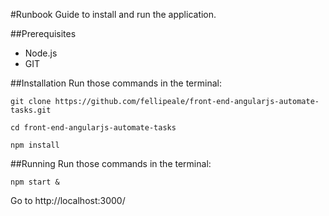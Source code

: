 #Runbook
Guide to install and run the application.

##Prerequisites
* Node.js
* GIT

##Installation
Run those commands in the terminal:

    git clone https://github.com/fellipeale/front-end-angularjs-automate-tasks.git
    
    cd front-end-angularjs-automate-tasks

    npm install

##Running
Run those commands in the terminal:

    npm start &

Go to http://localhost:3000/

